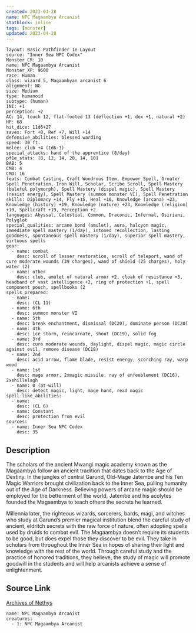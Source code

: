 ```yaml
---
created: 2023-04-28
name: NPC Magaambya Arcanist
statblock: inline
tags: [monster]
updated: 2023-04-28
---
```

```statblock
layout: Basic Pathfinder 1e Layout
source: "Inner Sea NPC Codex"
Monster_CR: 10
name: NPC Magaambya Arcanist
Monster_XP: 9600
race: Human
class: wizard 5, Magaambyan arcanist 6
alignment: NG
size: Medium
type: humanoid
subtype: (human)
INI: +1
perception: +2
AC: 14, touch 12, flat-footed 13 (deflection +1, dex +1, natural +2)
HP: 68
hit_dice: 11d6+27
saves: Fort +8, Ref +7, Will +14
defensive_abilities: blessed warding
speed: 30 ft.
melee: club +4 (1d6-1)
special_attacks: hand of the apprentice (8/day)
pf1e_stats: [8, 12, 14, 20, 14, 10]
BAB: 5
CMB: 4
CMD: 16
feats: Combat Casting, Craft Wondrous Item, Empower Spell, Greater Spell Penetration, Iron Will, Scholar, Scribe Scroll, Spell Mastery (baleful polymorph), Spell Mastery (dispel magic), Spell Mastery (resist energy), Spell Mastery (summon monster VI), Spell Penetration
skills: Diplomacy +14, Fly +15, Heal +16, Knowledge (arcana) +23, Knowledge (history) +19, Knowledge (nature) +23, Knowledge (religion) +19, Spellcraft +19, Perception +2
languages: Abyssal, Celestial, Common, Draconic, Infernal, Osiriani, Polyglot
special_qualities: arcane bond (amulet), aura, halcyon magic, immediate spell mastery (1/day), intoned recollection, lasting goodness, spontaneous spell mastery (1/day), superior spell mastery, virtuous spells
gear:
  - name: combat
    desc: scroll of lesser restoration, scroll of teleport, wand of cure moderate wounds (39 charges), wand of shield (25 charges), holy water (2)
  - name: other
    desc: club, amulet of natural armor +2, cloak of resistance +3, headband of vast intelligence +2, ring of protection +1, spell component pouch, spellbooks (2
spells_prepared:
  - name:
    desc: (CL 11)
  - name: 6th
    desc: summon monster VI
  - name: 5th
    desc: break enchantment, dismissal (DC20), dominate person (DC20)
  - name: 4th
    desc: ice storm, reincarnate, shout (DC19), solid fog
  - name: 3rd
    desc: cure moderate wounds, daylight, dispel magic, magic circle against evil, remove disease (DC18)
  - name: 2nd
    desc: acid arrow, flame blade, resist energy, scorching ray, warp wood
  - name: 1st
    desc: mage armor, 2xmagic missile, ray of enfeeblement (DC16), 2xshillelagh
  - name: 0 (at-will)
    desc: detect magic, light, mage hand, read magic
spell-like_abilities:
  - name:
    desc: (CL 6)
  - name: Constant
    desc: protection from evil
sources:
  - name: Inner Sea NPC Codex
    desc: 35
```
## Description
The scholars of the ancient Mwangi magic academy known as the Magaambya follow an ancient tradition that dates back to the Age of Destiny. In the jungles of central Garund, Old-Mage Jatembe and his Ten Magic Warriors brought civilization back to the Inner Sea, pulling humanity out of the Age of Darkness. Believing powers of arcane magic should be employed for the betterment of the world, Jatembe and his acolytes founded the Magaambya to teach others the secrets he learned.

Millennia later, the righteous wizards, sorcerers, bards, magi, and witches who study at Garund’s premier magical institution blend the careful study of ancient, eldritch secrets with the raw force of nature, often adopting spells used by druids to combat evil. The Magaambya doesn’t require its students to be good, but does expel those they discover to be evil. They take in scholars from throughout the Inner Sea in hopes of sharing their light and knowledge with the rest of the world. Through careful study and the practice of honored traditions, they believe, the study of magic will promote goodwill in the students and will help arcanists achieve a sense of enlightenment.
## Source Link
[Archives of Nethys](https://aonprd.com/NPCDisplay.aspx?ItemName=Magaambya%20Arcanist)
```encounter-table
name: NPC Magaambya Arcanist
creatures:
  - 1: NPC Magaambya Arcanist
```
